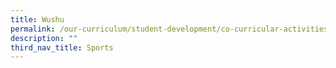 ```yaml
---
title: Wushu
permalink: /our-curriculum/student-development/co-curricular-activities/sports-games/wushu/
description: ""
third_nav_title: Sports
---
```

